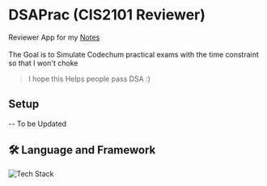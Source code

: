 # DSAPrac (CIS2101 Reviewer)
Reviewer App for my [Notes](https://github.com/suchxs/DSA) <br>
<br> The Goal is to Simulate Codechum practical exams with the time constraint so that I won't choke
>I hope this Helps people pass DSA :)

## Setup
-- To be Updated

## 🛠 Language and Framework
![Tech Stack](https://skills-icons.vercel.app/api/icons?i=electron,typescript,tailwind,rust)
